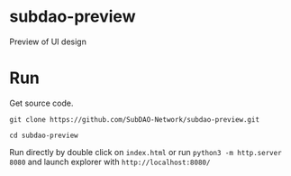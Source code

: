 # subdao-preview
Preview of UI design


# Run

Get source code.

```
git clone https://github.com/SubDAO-Network/subdao-preview.git
``` 

```
cd subdao-preview
```

Run directly by double click on `index.html` or run `python3 -m http.server 8080` and launch explorer with `http://localhost:8080/`